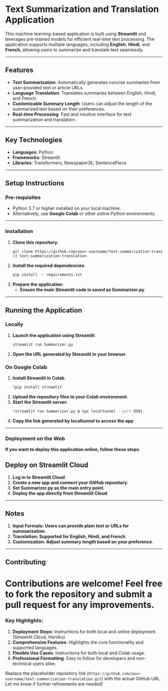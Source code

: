 # Text Summarization and Translation Application

This machine learning-based application is built using **Streamlit** and leverages pre-trained models for efficient real-time text processing. The application supports multiple languages, including **English**, **Hindi**, and **French**, allowing users to summarize and translate text seamlessly. 

---

## Features
- **Text Summarization**: Automatically generates concise summaries from user-provided text or article URLs.
- **Language Translation**: Translates summaries between English, Hindi, and French.
- **Customizable Summary Length**: Users can adjust the length of the summarized text based on their preferences.
- **Real-time Processing**: Fast and intuitive interface for text summarization and translation.

---

## Key Technologies
- **Languages**: Python
- **Frameworks**: Streamlit
- **Libraries**: Transformers, Newspaper3k, SentencePiece

---

## Setup Instructions

### **Pre-requisites**
- Python 3.7 or higher installed on your local machine.
- Alternatively, use **Google Colab** or other online Python environments.

---

### **Installation**
1. **Clone this repository**:
   ```bash
   git clone https://github.com/your-username/text-summarization-translation.git
   cd text-summarization-translation
2. **Install the required dependencies**:
   ```bash
   pip install -r requirements.txt
3. **Prepare the application**:
   - **Ensure the main Streamlit code is saved as Summarizer.py**.
---

## **Running the Application**
### **Locally**
1. **Launch the application using Streamlit**:
   ```bash
   streamlit run Summarizer.py
2. **Open the URL generated by Streamlit in your browser**.
### **On Google Colab**
1. **Install Streamlit in Colab**.
   ```bash
   !pip install streamlit
2. **Upload the repository files to your Colab environment**.
3. **Start the Streamlit server**:
   ```bash
   !streamlit run Summarizer.py & npx localtunnel --port 8501
4. **Copy the link generated by localtunnel to access the app**.
---

### **Deployment on the Web**
**If you want to deploy this application online, follow these steps**:
## **Deploy on Streamlit Cloud**
1. **Log in to Streamlit Cloud**.
2. **Create a new app and connect your GitHub repository**.
3. **Set Summarizer.py as the main entry point**.
4. **Deploy the app directly from Streamlit Cloud**.
---


## **Notes**
1. **Input Formats: Users can provide plain text or URLs for summarization**.
2. **Translation: Supported for English, Hindi, and French**.
3. **Customization: Adjust summary length based on your preference**.
---

## **Contributing**
# Contributions are welcome! Feel free to fork the repository and submit a pull request for any improvements.

### Key Highlights:
1. **Deployment Steps**: Instructions for both local and online deployment (Streamlit Cloud, Heroku).
2. **Comprehensive Features**: Highlights the core functionality and supported languages.
3. **Flexible Use Cases**: Instructions for both local and Colab usage.
4. **Professional Formatting**: Easy to follow for developers and non-technical users alike.

Replace the placeholder repository link (`https://github.com/your-username/text-summarization-translation.git`) with the actual GitHub URL. Let me know if further refinements are needed!





